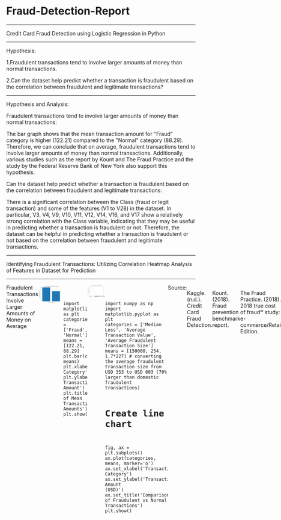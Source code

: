 # Fraud-Detection-Report
<hr>
Credit Card Fraud Detection using Logistic Regression in Python

<hr>

Hypothesis:

1.Fraudulent transactions tend to involve larger amounts of money than normal transactions.

2.Can the dataset help predict whether a transaction is fraudulent based on the correlation between fraudulent and legitimate transactions?

<hr>
Hypothesis and Analysis:

Fraudulent transactions tend to involve larger amounts of money than normal transactions:

The bar graph shows that the mean transaction amount for "Fraud" category is higher (122.21) compared to the "Normal" category (88.29). Therefore, we can conclude that on average, fraudulent transactions tend to involve larger amounts of money than normal transactions. Additionally, various studies such as the report by Kount and The Fraud Practice and the study by the Federal Reserve Bank of New York also support this hypothesis.

Can the dataset help predict whether a transaction is fraudulent based on the correlation between fraudulent and legitimate transactions:

There is a significant correlation between the Class (fraud or legit transaction) and some of the features (V1 to V28) in the dataset. In particular, V3, V4, V9, V10, V11, V12, V14, V16, and V17 show a relatively strong correlation with the Class variable, indicating that they may be useful in predicting whether a transaction is fraudulent or not. Therefore, the dataset can be helpful in predicting whether a transaction is fraudulent or not based on the correlation between fraudulent and legitimate transactions. 

<hr>


Identifying Fraudulent Transactions: Utilizing Correlation Heatmap Analysis of Features in Dataset for Prediction
<hr>
<div style="display: flex;">
    <div style="flex-basis: 50%;">
        <img src="https://github.com/KamoEllen/Fraud-Detection-Report/blob/main/heatmap.png" alt="Heatmap" width="400"/>
    </div>
<pre><code>
<div>
import pandas as pd
import seaborn as sns
import matplotlib.pyplot as plt
# creating dataframe
data = pd.DataFrame({
    'Class': [0, 1],
    'Mean_Amount': [94838.202258, 80746.806911],
    'V1': [0.008258, -4.771948],
    'V2': [-0.006271, 3.623778],
    'V3': [0.012171, -7.033281],
    'V4': [-0.007860, 4.542029],
    'V5': [0.005453, -3.151225],
    'V6': [0.002419, -1.397737],
    'V7': [0.009637, -5.568731],
    'V8': [-0.000987, 0.570636],
    'V9': [0.004467, -2.581123],
    'V10': [0.009824, -5.676883],
    'V11': [-0.006576, 3.800173],
    'V12': [0.010832, -6.259393],
    'V13': [0.000189, -0.109334],
    'V14': [0.012064, -6.971723],
    'V15': [0.000161, -0.092929],
    'V16': [0.007164, -4.139946],
    'V17': [0.011535, -6.665836],
    'V18': [0.003887, -2.246308],
    'V19': [-0.001178, 0.680659],
    'V20': [-0.000644, 0.372319],
    'V21': [-0.001235, 0.713588],
    'V22': [-0.000024, 0.014049],
    'V23': [0.000070, -0.040308],
    'V24': [0.000182, -0.105130],
    'V25': [-0.000072, 0.041449],
    'V26': [-0.000089, 0.051648],
    'V27': [-0.000295, 0.170575],
    'V28': [-0.000131, 0.075667]
})
#correlation matrix
corr_matrix = data.corr()
#heatmap using seaborn package
sns.heatmap(corr_matrix, cmap='coolwarm', annot=True, fmt='.2f')
plt.title('Correlation Heatmap for Fraud and Legit Transactions')
plt.show()
</div>
 </code></pre>
  

<hr>
Fraudulent Transactions Involve Larger Amounts of Money on Average
<hr>
<div style="display: flex;">
    <div style="flex-basis: 50%;">
        <img src="https://github.com/KamoEllen/Fraud-Detection-Report/blob/main/compare_mean.png" alt="Compare Mean" width="400"/>
    </div>
<pre><code>
<div>
import matplotlib.pyplot as plt
categories = ['Fraud', 'Normal']
means = [122.21, 88.29]
plt.bar(categories, means)
plt.xlabel('Transaction Category')
plt.ylabel('Mean Transaction Amount')
plt.title('Comparison of Mean Transaction Amounts')
plt.show()
</div>
</code></pre>
<hr>

<div style="display: flex;">
    <div style="flex-basis: 50%;">
        <img src="https://github.com/KamoEllen/Fraud-Detection-Report/blob/main/Fraudulent%20Transaction%20Comparison.png" alt="Fraudulent_20Transaction_20Comparison" width="400"/>
    </div>
<pre><code>
<div>
import numpy as np
import matplotlib.pyplot as plt
categories = ['Median Loss', 'Average Transaction Value', 'Average Fraudulent Transaction Size']
means = [150000, 254, 1.7*227] # converting the average fraudulent transaction size from USD 353 to USD 603 (70% larger than domestic fraudulent transactions)

# Create line chart
fig, ax = plt.subplots()
ax.plot(categories, means, marker='o')
ax.set_xlabel('Transaction Category')
ax.set_ylabel('Transaction Amount (USD)')
ax.set_title('Comparison of Fraudulent vs Normal Transactions')
plt.show()
</div>
</code></pre>
Source:
<hr>

Kaggle. (n.d.). Credit Card Fraud Detection. 

Kount. (2018). Fraud prevention benchmark report. 

The Fraud Practice. (2018). 2018 true cost of fraud℠ study: e-commerce/Retail Edition.

Federal Reserve Bank of New York. (2016). Cybersecurity and financial stability: Risks and resilience. 
